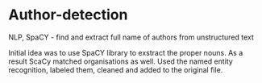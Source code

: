 # Author-detection
NLP, SpaCY - find and extract full name of authors from unstructured text

Initial idea was to use SpaCY library to exstract the proper nouns.
As  a result ScaCy matched organisations as well.
Used the named entity recognition, labeled them, cleaned and added to the original file.
